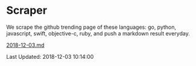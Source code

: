 # Scraper

We scrape the github trending page of these languages: go, python, javascript, swift, objective-c, ruby, and push a markdown result everyday.

[2018-12-03.md](https://github.com/henson/Scraper/blob/master/2018-12-03.md)

Last Updated: 2018-12-03 10:14:00
